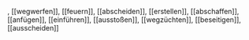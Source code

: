 , [[wegwerfen]], [[feuern]], [[abscheiden]], [[erstellen]], [[abschaffen]], [[anfügen]], [[einführen]], [[ausstoßen]], [[wegzüchten]], [[beseitigen]], [[ausscheiden]]
